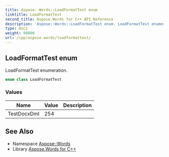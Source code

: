 ```yaml
---
title: Aspose::Words::LoadFormatTest enum
linktitle: LoadFormatTest
second_title: Aspose.Words for C++ API Reference
description: 'Aspose::Words::LoadFormatTest enum. LoadFormatTest enumeration in C++.'
type: docs
weight: 98000
url: /cpp/aspose.words/loadformattest/
---
```

## LoadFormatTest enum


LoadFormatTest enumeration.

```cpp
enum class LoadFormatTest
```

### Values

| Name | Value | Description |
| --- | --- | --- |
| TestDocxDml | 254 |  |

## See Also

* Namespace [Aspose::Words](../)
* Library [Aspose.Words for C++](../../)

